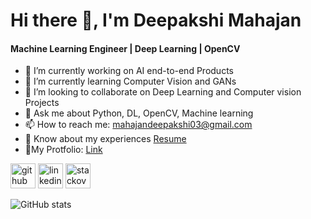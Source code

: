 # Hi there 👋, I'm Deepakshi Mahajan
####  Machine Learning Engineer | Deep Learning | OpenCV
- 🔭 I’m currently working on AI end-to-end Products 
- 🌱 I’m currently learning Computer Vision and GANs 
- 👯 I’m looking to collaborate on Deep Learning and Computer vision Projects 
- 💬 Ask me about Python, DL, OpenCV, Machine learning 
- 📫 How to reach me: mahajandeepakshi03@gmail.com
- 📄 Know about my experiences [Resume](https://drive.google.com/file/d/19mAnsmIbjWrnhCZmTBEDDobNfdDSLEOk/view?usp=sharing)
- 🌟My Protfolio: [Link](http://deepakshi-m.herokuapp.com/)
  


[<img src='https://cdn.jsdelivr.net/npm/simple-icons@3.0.1/icons/github.svg' alt='github' height='40'>](https://github.com/mahajandeepakshi03)  [<img src='https://cdn.jsdelivr.net/npm/simple-icons@3.0.1/icons/linkedin.svg' alt='linkedin' height='40'>](https://www.linkedin.com/in/deepakshi-mahajan/)  [<img src='https://cdn.jsdelivr.net/npm/simple-icons@3.0.1/icons/stackoverflow.svg' alt='stackoverflow' height='40'>](https://stackoverflow.com/users/https://stackoverflow.com/users/14067833/deepakshi-mahajan)  

![GitHub stats](https://github-readme-stats.vercel.app/api?username=mahajandeepakshi03&show_icons=true)  
